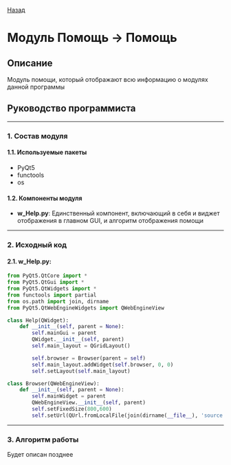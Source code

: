 [Назад][Back]

# Модуль **Помощь -> Помощь**

## Описание

Модуль помощи, который отображают всю информацию о модулях данной программы

## Руководство программиста

---
### 1. Состав модуля

#### 1.1. Используемые пакеты 
- PyQt5
- functools
- os

#### 1.2. Компоненты модуля
- **w_Help.py**: Единственный компонент, включающий в себя и виджет отображения в главном GUI, и алгоритм отображения помощи

---
### 2. Исходный код

#### 2.1. **w_Help.py**:

```python
from PyQt5.QtCore import *
from PyQt5.QtGui import *
from PyQt5.QtWidgets import *
from functools import partial
from os.path import join, dirname
from PyQt5.QtWebEngineWidgets import QWebEngineView

class Help(QWidget):
    def __init__(self, parent = None):
        self.mainGui = parent
        QWidget.__init__(self, parent)
        self.main_layout = QGridLayout()

        self.browser = Browser(parent = self)
        self.main_layout.addWidget(self.browser, 0, 0)
        self.setLayout(self.main_layout)

class Browser(QWebEngineView):
    def __init__(self, parent = None):
        self.mainWidget = parent
        QWebEngineView.__init__(self, parent)
        self.setFixedSize(800,600)
        self.setUrl(QUrl.fromLocalFile(join(dirname(__file__), 'source', 'index.html')))
```

---
### 3. Алгоритм работы

Будет описан позднее

[Back]: ../index.html